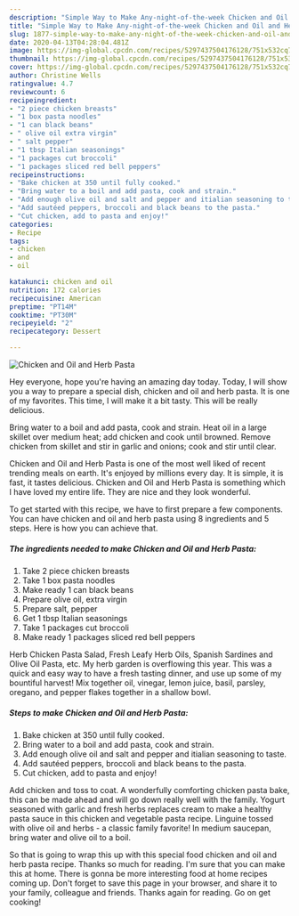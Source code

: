 ```yaml
---
description: "Simple Way to Make Any-night-of-the-week Chicken and Oil and Herb Pasta"
title: "Simple Way to Make Any-night-of-the-week Chicken and Oil and Herb Pasta"
slug: 1877-simple-way-to-make-any-night-of-the-week-chicken-and-oil-and-herb-pasta
date: 2020-04-13T04:28:04.481Z
image: https://img-global.cpcdn.com/recipes/5297437504176128/751x532cq70/chicken-and-oil-and-herb-pasta-recipe-main-photo.jpg
thumbnail: https://img-global.cpcdn.com/recipes/5297437504176128/751x532cq70/chicken-and-oil-and-herb-pasta-recipe-main-photo.jpg
cover: https://img-global.cpcdn.com/recipes/5297437504176128/751x532cq70/chicken-and-oil-and-herb-pasta-recipe-main-photo.jpg
author: Christine Wells
ratingvalue: 4.7
reviewcount: 6
recipeingredient:
- "2 piece chicken breasts"
- "1 box pasta noodles"
- "1 can black beans"
- " olive oil extra virgin"
- " salt pepper"
- "1 tbsp Italian seasonings"
- "1 packages cut broccoli"
- "1 packages sliced red bell peppers"
recipeinstructions:
- "Bake chicken at 350 until fully cooked."
- "Bring water to a boil and add pasta, cook and strain."
- "Add enough olive oil and salt and pepper and itialian seasoning to taste."
- "Add sautéed peppers, broccoli and black beans to the pasta."
- "Cut chicken, add to pasta and enjoy!"
categories:
- Recipe
tags:
- chicken
- and
- oil

katakunci: chicken and oil 
nutrition: 172 calories
recipecuisine: American
preptime: "PT14M"
cooktime: "PT30M"
recipeyield: "2"
recipecategory: Dessert

---
```



![Chicken and Oil and Herb Pasta](https://img-global.cpcdn.com/recipes/5297437504176128/751x532cq70/chicken-and-oil-and-herb-pasta-recipe-main-photo.jpg)

Hey everyone, hope you're having an amazing day today. Today, I will show you a way to prepare a special dish, chicken and oil and herb pasta. It is one of my favorites. This time, I will make it a bit tasty. This will be really delicious.

Bring water to a boil and add pasta, cook and strain. Heat oil in a large skillet over medium heat; add chicken and cook until browned. Remove chicken from skillet and stir in garlic and onions; cook and stir until clear.

Chicken and Oil and Herb Pasta is one of the most well liked of recent trending meals on earth. It's enjoyed by millions every day. It is simple, it is fast, it tastes delicious. Chicken and Oil and Herb Pasta is something which I have loved my entire life. They are nice and they look wonderful.


To get started with this recipe, we have to first prepare a few components. You can have chicken and oil and herb pasta using 8 ingredients and 5 steps. Here is how you can achieve that.

<!--inarticleads1-->

##### The ingredients needed to make Chicken and Oil and Herb Pasta:

1. Take 2 piece chicken breasts
1. Take 1 box pasta noodles
1. Make ready 1 can black beans
1. Prepare  olive oil, extra virgin
1. Prepare  salt, pepper
1. Get 1 tbsp Italian seasonings
1. Take 1 packages cut broccoli
1. Make ready 1 packages sliced red bell peppers


Herb Chicken Pasta Salad, Fresh Leafy Herb Oils, Spanish Sardines and Olive Oil Pasta, etc. My herb garden is overflowing this year. This was a quick and easy way to have a fresh tasting dinner, and use up some of my bountiful harvest! Mix together oil, vinegar, lemon juice, basil, parsley, oregano, and pepper flakes together in a shallow bowl. 

<!--inarticleads2-->

##### Steps to make Chicken and Oil and Herb Pasta:

1. Bake chicken at 350 until fully cooked.
1. Bring water to a boil and add pasta, cook and strain.
1. Add enough olive oil and salt and pepper and itialian seasoning to taste.
1. Add sautéed peppers, broccoli and black beans to the pasta.
1. Cut chicken, add to pasta and enjoy!


Add chicken and toss to coat. A wonderfully comforting chicken pasta bake, this can be made ahead and will go down really well with the family. Yogurt seasoned with garlic and fresh herbs replaces cream to make a healthy pasta sauce in this chicken and vegetable pasta recipe. Linguine tossed with olive oil and herbs - a classic family favorite! In medium saucepan, bring water and olive oil to a boil. 

So that is going to wrap this up with this special food chicken and oil and herb pasta recipe. Thanks so much for reading. I'm sure that you can make this at home. There is gonna be more interesting food at home recipes coming up. Don't forget to save this page in your browser, and share it to your family, colleague and friends. Thanks again for reading. Go on get cooking!
